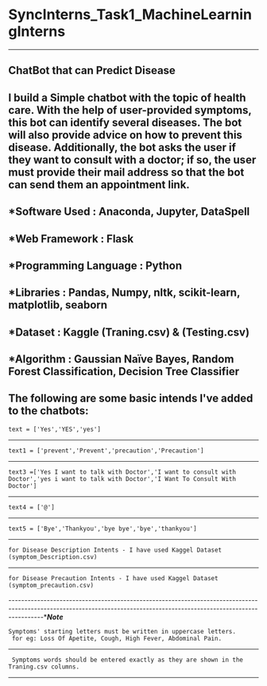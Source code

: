 # SyncInterns_Task1_MachineLearningInterns
------------------------------------------------------------------------------------------------------------------------------------------------------------------------
ChatBot that can Predict Disease
---------------------------------------------------------------------------------------------------------------------------------------------------------------------------
I build a Simple chatbot with the topic of health care. With the help of user-provided symptoms, this bot can identify several diseases. The bot will also provide advice on how to prevent this disease. Additionally, the bot asks the user if they want to consult with a doctor; if so, the user must provide their mail address so that the bot can send them an appointment link.
------------------------------------------------------------------------------------------------------------------------------------------------------------------------
*Software Used :  Anaconda, Jupyter, DataSpell
------------------------------------------------------------------------------------------------------------------------------------------------------------------------
*Web Framework : Flask
------------------------------------------------------------------------------------------------------------------------------------------------------------------------
*Programming Language : Python
------------------------------------------------------------------------------------------------------------------------------------------------------------------------
*Libraries : Pandas, Numpy, nltk, scikit-learn, matplotlib, seaborn
------------------------------------------------------------------------------------------------------------------------------------------------------------------------
*Dataset  : Kaggle (Traning.csv) & (Testing.csv)
------------------------------------------------------------------------------------------------------------------------------------------------------------------------
*Algorithm : Gaussian Naïve Bayes, Random Forest Classification, Decision Tree Classifier 
------------------------------------------------------------------------------------------------------------------------------------------------------------------------
The following are some basic intends I've added to the chatbots:
-----------------------------------------------------------------------------------------------------------------------------------------------------------------------
    text = ['Yes','YES','yes']
 -----------------------------------------------------------------------------------------------------------------------------------------------------------------------
    text1 = ['prevent','Prevent','precaution','Precaution']
------------------------------------------------------------------------------------------------------------------------------------------------------------------------
    text3 =['Yes I want to talk with Doctor','I want to consult with Doctor','yes i want to talk with Doctor','I Want To Consult With Doctor']
------------------------------------------------------------------------------------------------------------------------------------------------------------------------
    text4 = ['@']
------------------------------------------------------------------------------------------------------------------------------------------------------------------------
    text5 = ['Bye','Thankyou','bye bye','bye','thankyou']
 ---------------------------------------------------------------------------------------------------------------------------------------------------------------------- 
    for Disease Description Intents - I have used Kaggel Dataset (symptom_Description.csv)
 --------------------------------------------------------------------------------------------------------------------------------------------------------------------- 
    for Disease Precaution Intents - I have used Kaggel Dataset (symptom_precaution.csv)
 -----------------------------------------------------------------------------------------------------------------------------------------------------------------------****Note***
 
    Symptoms' starting letters must be written in uppercase letters. 
     for eg: Loss Of Apetite, Cough, High Fever, Abdominal Pain.
 -----------------------------------------------------------------------------------------------------------------------------------------------------------------------
     Symptoms words should be entered exactly as they are shown in the Traning.csv columns.
  ----------------------------------------------------------------------------------------------------------------------------------------------------------------------
